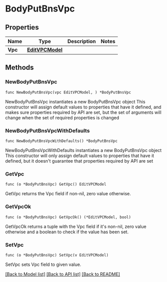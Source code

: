 # BodyPutBnsVpc

## Properties

Name | Type | Description | Notes
------------ | ------------- | ------------- | -------------
**Vpc** | [**EditVPCModel**](EditVPCModel.md) |  | 

## Methods

### NewBodyPutBnsVpc

`func NewBodyPutBnsVpc(vpc EditVPCModel, ) *BodyPutBnsVpc`

NewBodyPutBnsVpc instantiates a new BodyPutBnsVpc object
This constructor will assign default values to properties that have it defined,
and makes sure properties required by API are set, but the set of arguments
will change when the set of required properties is changed

### NewBodyPutBnsVpcWithDefaults

`func NewBodyPutBnsVpcWithDefaults() *BodyPutBnsVpc`

NewBodyPutBnsVpcWithDefaults instantiates a new BodyPutBnsVpc object
This constructor will only assign default values to properties that have it defined,
but it doesn't guarantee that properties required by API are set

### GetVpc

`func (o *BodyPutBnsVpc) GetVpc() EditVPCModel`

GetVpc returns the Vpc field if non-nil, zero value otherwise.

### GetVpcOk

`func (o *BodyPutBnsVpc) GetVpcOk() (*EditVPCModel, bool)`

GetVpcOk returns a tuple with the Vpc field if it's non-nil, zero value otherwise
and a boolean to check if the value has been set.

### SetVpc

`func (o *BodyPutBnsVpc) SetVpc(v EditVPCModel)`

SetVpc sets Vpc field to given value.



[[Back to Model list]](../README.md#documentation-for-models) [[Back to API list]](../README.md#documentation-for-api-endpoints) [[Back to README]](../README.md)


